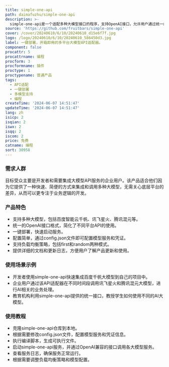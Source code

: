 ```yaml
---
title: simple-one-api
path: daimafuzhu/simple-one-api
description: >-
  simple-one-api是一个适配多种大模型接口的程序，支持OpenAI接口，允许用户通过统一的API格式调用不同的大模型服务，简化了不同平台接口差异带来的复杂性。它支持包括千帆大模型平台、讯飞星火大模型、腾讯混元大模型等在内的多个平台，并且提供了一键部署和开箱即用的便利性。
source: 'https://github.com/fruitbars/simple-one-api'
cover: /cover/20240610/6/10/20240610_d15e6f7f.jpg
logo: /logo/20240610/6/10/20240610_586450d3.jpg
label: 一键部署，开箱即用的多平台大模型API适配器。
component: false
procattr: 5
procattrname: 编程
procform: 3
procformname: 插件
proctype: 1
proctypename: 普通产品
tags:
  - API适配
  - 一键部署
  - 多模型支持
  - 编程
createTime: '2024-06-07 14:51:47'
updateTime: '2024-06-07 14:51:47'
lang: zh
isicp: 2
isqian: 2
iswx: 2
isqq: 2
iscom: 2
price: 免费
catname: 编程
sort: 30958
---
```




### 需求人群
目标受众主要是开发者和需要集成大模型API服务的企业用户。该产品适合他们因为它提供了一种快速、简便的方式来集成和调用多种大模型，无需关心底层平台的差异，从而可以更专注于业务逻辑的开发。

### 产品特色
* 支持多种大模型，包括百度智能云千帆、讯飞星火、腾讯混元等。
* 统一的OpenAI接口格式，简化了不同平台API的使用。
* 一键部署，快速启动服务。
* 配置简单，通过config.json文件即可配置模型服务和凭证。
* 支持负载均衡策略，包括first和random两种模式。
* 提供详细的文档和更新日志，方便用户了解产品更新和使用。

### 使用场景示例
* 开发者使用simple-one-api快速集成百度千帆大模型到自己的项目中。
* 企业用户通过该API适配器在不同时间段调用讯飞星火和腾讯混元大模型，进行AI相关的业务处理。
* 教育机构利用simple-one-api提供的统一接口，教授学生如何使用不同的AI大模型。

### 使用教程
* 克隆simple-one-api仓库到本地。
* 根据需要修改config.json文件，配置模型服务和凭证信息。
* 执行编译脚本，生成可执行文件。
* 启动simple-one-api服务，并通过OpenAI兼容的接口调用各大模型服务。
* 查看服务日志，确保服务正常运行。
* 根据需要调整负载均衡策略和模型配置。

  
